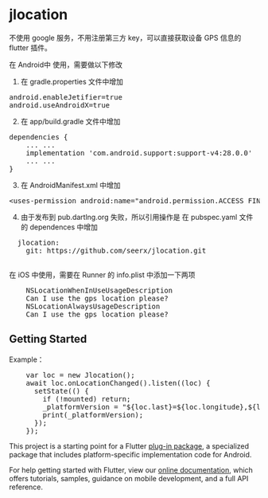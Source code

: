 # jlocation

不使用 google 服务，不用注册第三方 key，可以直接获取设备 GPS 信息的 flutter 插件。

在 Android中 使用，需要做以下修改
1. 在 gradle.properties 文件中增加
<pre>
android.enableJetifier=true
android.useAndroidX=true</pre>
2. 在 app/build.gradle 文件中增加
<pre>
dependencies {
    ... ...
    implementation 'com.android.support:support-v4:28.0.0'
    ... ...
}
</pre>
3. 在 AndroidManifest.xml 中增加
<pre>
&lt;uses-permission android:name="android.permission.ACCESS_FINE_LOCATION" /&gt;
</pre>
4. 由于发布到 pub.dartlng.org 失败，所以引用操作是 在 pubspec.yaml 文件的 dependences 中增加
<pre>
  jlocation:
    git: https://github.com/seerx/jlocation.git
 </pre>

在 iOS 中使用，需要在 Runner 的 info.plist 中添加一下两项
<pre>
    <key>NSLocationWhenInUseUsageDescription</key>
    <string>Can I use the gps location please?</string>
    <key>NSLocationAlwaysUsageDescription</key>
    <string>Can I use the gps location please?</string>
</pre>

## Getting Started
Example：
<pre>
    var loc = new Jlocation(); 
    await loc.onLocationChanged().listen((loc) {
      setState(() {
        if (!mounted) return;
        _platformVersion = "${loc.last}=${loc.longitude},${loc.latitude}";
        print(_platformVersion);
      });
    });
</pre>

This project is a starting point for a Flutter
[plug-in package](https://flutter.io/developing-packages/),
a specialized package that includes platform-specific implementation code for
Android.

For help getting started with Flutter, view our 
[online documentation](https://flutter.io/docs), which offers tutorials, 
samples, guidance on mobile development, and a full API reference.
